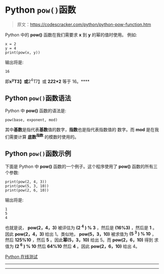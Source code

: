 # Python `pow()`函数

> 原文：<https://codescracker.com/python/python-pow-function.htm>

Python 中的 **pow()** 函数在我们需要求 **x** 到 **y** 的幂的值时使用。 例如:

```
x = 2
y = 4
print(pow(x, y))
```

输出将是:

```
16
```

即**x<sup>y</sup>T3】或**2<sup>4</sup>T7】或 **2*2*2*2** 等于 16。****

## Python `pow()`函数语法

Python 中 **pow()** 函数的语法是:

```
pow(base, exponent, mod)
```

其中**基数**是指代表**基数**值的数字，**指数**也是指代表指数值的 数字。而 **mod** 是在我们需要计算 **底数<sup>指数</sup>** 的模数时使用的。

## Python `pow()`函数示例

下面是 Python 中 **pow()** 函数的一个例子。这个程序使用了 **pow()** 函数的所有三个参数:

```
print(pow(2, 4, 3))
print(pow(5, 3, 10))
print(pow(2, 6, 10))
```

输出将是:

```
1
5
4
```

也就是说， **pow(2，4，3)** 被评估为 **(2 <sup>4</sup> ) % 3** ，然后是 **(16%3)** ，然后是 **1** 。 因此 **pow(2，4，3)** 给出 1。类似地， **pow(5，3，10)** 被求值为 **(5 <sup>3</sup> ) % 10** ， 然后 **125%10** ，然后 **5** 。因此**幂(5，3，10)** 给出 5。而 **pow(2，6，10)** 得到 求值为 **(2 <sup>6</sup> ) % 10** 然后 **64%10** 然后 **4** 。因此 **pow(2，6，10)** 给出 4。

[Python 在线测试](/exam/showtest.php?subid=10)

* * *

* * *